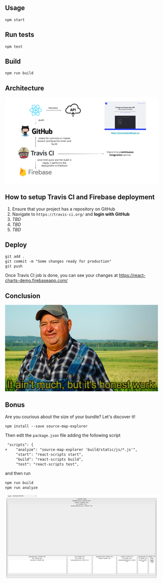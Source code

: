 ## Usage

```
npm start
```

## Run tests

```
npm test
```

## Build

```
npm run build
```

## Architecture

![Architecture](./react-google-charts-demo-architecture.png)

## How to setup Travis CI and Firebase deployment

1. Ensure that your project has a repository on GitHub
2. Navigate to `https://travis-ci.org/` and **login with GitHub**
3. _TBD_
4. _TBD_
5. _TBD_

## Deploy

```
git add .
git commit -m "Some changes ready for production"
git push
```

Once Travis CI job is done, you can see your changes at https://react-charts-demo.firebaseapp.com/

## Conclusion

![Honest work](./work.jpg)

## Bonus

Are you courious about the size of your bundle? Let's discover it!

```
npm install --save source-map-explorer
```

Then edit the `package.json` file adding the following script

```
 "scripts": {
+    "analyze": "source-map-explorer 'build/static/js/*.js'",
     "start": "react-scripts start",
     "build": "react-scripts build",
     "test": "react-scripts test",
```

and then run

```
npm run build
npm run analyze
```

![Bundle size](./bundle-size.png)
